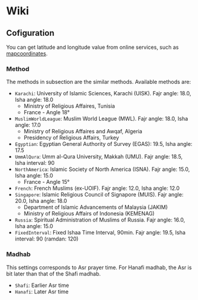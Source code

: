 # Wiki

## Cofiguration

You can get latitude and longitude value from online services, such as
[mapcoordinates](https://www.mapcoordinates.net/en).

### Method

The methods in subsection are the similar methods.
Available methods are:

- `Karachi`: University of Islamic Sciences, Karachi (UISK). Fajr angle: 18.0, Isha angle: 18.0
  - Ministry of Religious Affaires, Tunisia
  - France - Angle 18°
- `MuslimWorldLeague`: Muslim World League (MWL). Fajr angle: 18.0, Isha angle: 17.0
  - Ministry of Religious Affaires and Awqaf, Algeria
  - Presidency of Religious Affairs, Turkey
- `Egyptian`: Egyptian General Authority of Survey (EGAS): 19.5, Isha angle: 17.5
- `UmmAlQura`: Umm al-Qura University, Makkah (UMU). Fajr angle: 18.5, Isha interval: 90
- `NorthAmerica`: Islamic Society of North America (ISNA). Fajr angle: 15.0, Isha angle: 15.0
  - France - Angle 15°
- `French`: French Muslims (ex-UOIF). Fajr angle: 12.0, Isha angle: 12.0
- `Singapore`: Islamic Religious Council of Signapore (MUIS). Fajr angle: 20.0, Isha angle: 18.0
  - Department of Islamic Advancements of Malaysia (JAKIM)
  - Ministry of Religious Affairs of Indonesia (KEMENAG)
- `Russia`: Spiritual Administration of Muslims of Russia. Fajr angle: 16.0, Isha angle: 15.0
- `FixedInterval`: Fixed Ishaa Time Interval, 90min. Fajr angle: 19.5, Isha interval: 90 (ramdan: 120)

### Madhab

This settings corresponds to Asr prayer time.
For Hanafi madhab, the Asr is bit later than that of the Shafi madhab.

- `Shafi`: Earlier Asr time
- `Hanafi`: Later Asr time
